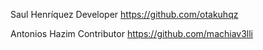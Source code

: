 Saul Henríquez
Developer
https://github.com/otakuhqz

Antonios Hazim
Contributor
https://github.com/machiav3lli